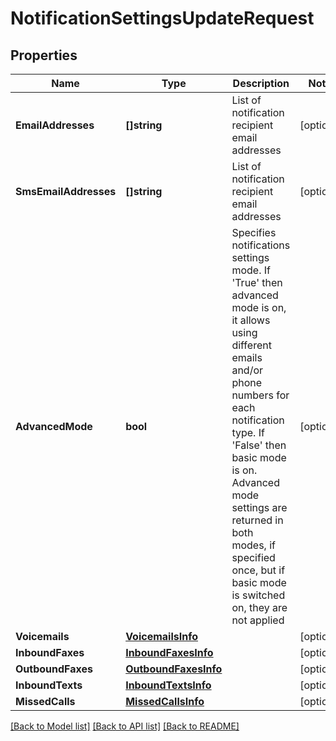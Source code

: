 # NotificationSettingsUpdateRequest

## Properties

Name | Type | Description | Notes
------------ | ------------- | ------------- | -------------
**EmailAddresses** | **[]string** | List of notification recipient email addresses | [optional] 
**SmsEmailAddresses** | **[]string** | List of notification recipient email addresses | [optional] 
**AdvancedMode** | **bool** | Specifies notifications settings mode. If &#39;True&#39; then advanced mode is on, it allows using different emails and/or phone numbers for each notification type. If &#39;False&#39; then basic mode is on. Advanced mode settings are returned in both modes, if specified once, but if basic mode is switched on, they are not applied  | [optional] 
**Voicemails** | [**VoicemailsInfo**](VoicemailsInfo.md) |  | [optional] 
**InboundFaxes** | [**InboundFaxesInfo**](InboundFaxesInfo.md) |  | [optional] 
**OutboundFaxes** | [**OutboundFaxesInfo**](OutboundFaxesInfo.md) |  | [optional] 
**InboundTexts** | [**InboundTextsInfo**](InboundTextsInfo.md) |  | [optional] 
**MissedCalls** | [**MissedCallsInfo**](MissedCallsInfo.md) |  | [optional] 

[[Back to Model list]](../README.md#documentation-for-models) [[Back to API list]](../README.md#documentation-for-api-endpoints) [[Back to README]](../README.md)


